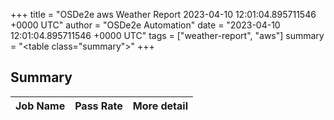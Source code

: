 +++
title = "OSDe2e aws Weather Report 2023-04-10 12:01:04.895711546 +0000 UTC"
author = "OSDe2e Automation"
date = "2023-04-10 12:01:04.895711546 +0000 UTC"
tags = ["weather-report", "aws"]
summary = "<table class=\"summary\"></table>"
+++
## Summary

| Job Name | Pass Rate | More detail |
|----------|-----------|-------------|





